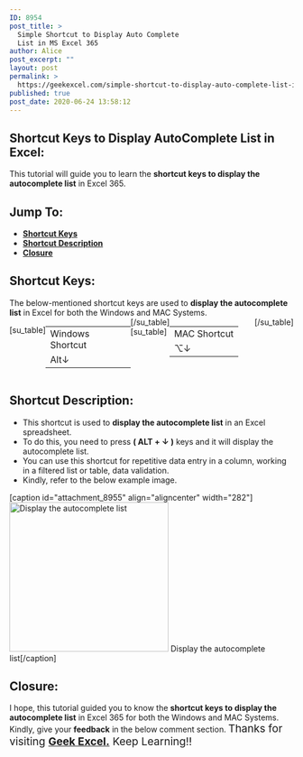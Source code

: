 ```yaml
---
ID: 8954
post_title: >
  Simple Shortcut to Display Auto Complete
  List in MS Excel 365
author: Alice
post_excerpt: ""
layout: post
permalink: >
  https://geekexcel.com/simple-shortcut-to-display-auto-complete-list-in-ms-excel-365/
published: true
post_date: 2020-06-24 13:58:12
---
```

<h2>Shortcut Keys to Display AutoComplete List in Excel:</h2>
This tutorial will guide you to learn the <strong>shortcut keys to display the autocomplete list</strong> in Excel 365.
<h2>Jump To:</h2>
<ul>
 	<li><strong><a href="#1">Shortcut Keys</a></strong></li>
 	<li><strong><a href="#2">Shortcut Description</a></strong></li>
 	<li><strong><a href="#3">Closure</a></strong></li>
</ul>
<h2 id="1">Shortcut Keys:</h2>
The below-mentioned shortcut keys are used to <strong>display the autocomplete list</strong> in Excel for both the Windows and MAC Systems.
<div style="display: flex;">

[su_table]
<table>
<tbody>
<tr>
<td>Windows Shortcut</td>
</tr>
<tr>
<td style="display: flex;"><span class="key-flex"><span class="win-key"><span class="custom-span-key">Alt</span></span></span><span class="key-flex"><span class="win-key"><span class="custom-span-key">↓</span></span></span></td>
</tr>
</tbody>
</table>
[/su_table]
[su_table]
<table style="float: right;">
<tbody>
<tr>
<td>MAC Shortcut</td>
</tr>
<tr>
<td style="display: flex;"><span class="key-flex"><span class="mac-key"><span class="custom-span-key">⌥</span></span></span><span class="key-flex"><span class="mac-key"><span class="custom-span-key">↓</span></span></span></td>
</tr>
</tbody>
</table>
[/su_table]

</div>
<h2 id="2">Shortcut Description:</h2>
<ul>
 	<li>This shortcut is used to <strong>display the autocomplete list</strong> in an Excel spreadsheet.</li>
 	<li>To do this, you need to press <strong>( ALT + ↓ )</strong> keys and it will display the autocomplete list.</li>
 	<li>You can use this shortcut for repetitive data entry in a column, working in a filtered list or table, data validation.</li>
 	<li>Kindly, refer to the below example image.</li>
</ul>
[caption id="attachment_8955" align="aligncenter" width="282"]<img class="size-full wp-image-8955" src="https://geekexcel.com/wp-content/uploads/2020/06/ezgif.com-optimize-33-1.gif" alt="Display the autocomplete list" width="282" height="265" /> Display the autocomplete list[/caption]
<h2 id="3">Closure:</h2>
I hope, this tutorial guided you to know the <strong>shortcut keys to display the autocomplete list</strong> in Excel 365 for both the Windows and MAC Systems. Kindly, give your <strong>feedback</strong> in the below comment section. <span style="font-size: 19px;">Thanks for visiting <strong><a href="https://geekexcel.com/">Geek Excel.</a></strong> Keep Learning!!</span>